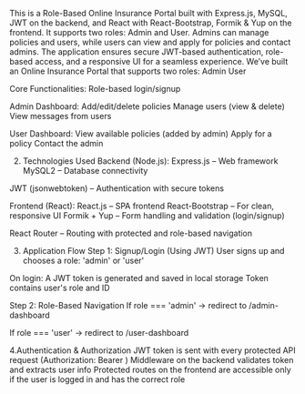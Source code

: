 This is a Role-Based Online Insurance Portal built with Express.js, MySQL, JWT on the backend, and React with React-Bootstrap, Formik & Yup on the frontend.
It supports two roles: Admin and User.
Admins can manage policies and users, while users can view and apply for policies and contact admins.
The application ensures secure JWT-based authentication, role-based access, and a responsive UI for a seamless experience.
We’ve built an Online Insurance Portal that supports two roles:
Admin
User

Core Functionalities:
Role-based login/signup

Admin Dashboard:
Add/edit/delete policies
Manage users (view & delete)
View messages from users

User Dashboard:
View available policies (added by admin)
Apply for a policy
Contact the admin

 2. Technologies Used
Backend (Node.js):
Express.js – Web framework
MySQL2 – Database connectivity

JWT (jsonwebtoken) – Authentication with secure tokens

Frontend (React):
React.js – SPA frontend
React-Bootstrap – For clean, responsive UI
Formik + Yup – Form handling and validation (login/signup)

React Router – Routing with protected and role-based navigation

3. Application Flow
 Step 1: Signup/Login (Using JWT)
User signs up and chooses a role: 'admin' or 'user'

On login:
A JWT token is generated and saved in local storage
Token contains user's role and ID

Step 2: Role-Based Navigation
If role === 'admin' → redirect to /admin-dashboard

If role === 'user' → redirect to /user-dashboard

4.Authentication & Authorization
JWT token is sent with every protected API request (Authorization: Bearer <token>)
Middleware on the backend validates token and extracts user info
Protected routes on the frontend are accessible only if the user is logged in and has the correct role



